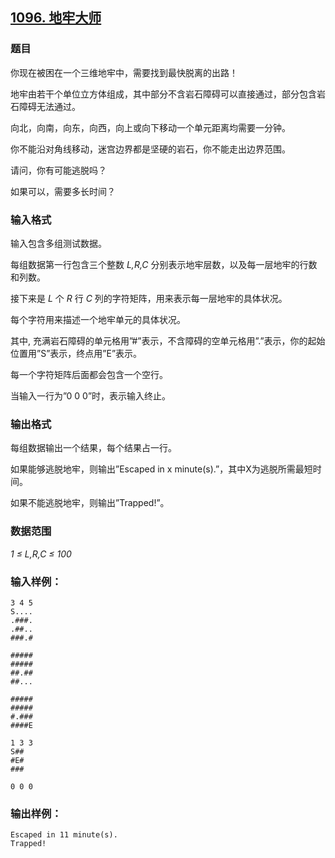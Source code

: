 ## [1096. 地牢大师](https://www.acwing.com/problem/content/1098/)

### 题目

你现在被困在一个三维地牢中，需要找到最快脱离的出路！

地牢由若干个单位立方体组成，其中部分不含岩石障碍可以直接通过，部分包含岩石障碍无法通过。

向北，向南，向东，向西，向上或向下移动一个单元距离均需要一分钟。

你不能沿对角线移动，迷宫边界都是坚硬的岩石，你不能走出边界范围。

请问，你有可能逃脱吗？

如果可以，需要多长时间？

### 输入格式

输入包含多组测试数据。

每组数据第一行包含三个整数 *L,R,C* 分别表示地牢层数，以及每一层地牢的行数和列数。

接下来是 *L* 个 *R* 行 *C* 列的字符矩阵，用来表示每一层地牢的具体状况。

每个字符用来描述一个地牢单元的具体状况。

其中, 充满岩石障碍的单元格用”#”表示，不含障碍的空单元格用”.”表示，你的起始位置用”S”表示，终点用”E”表示。

每一个字符矩阵后面都会包含一个空行。

当输入一行为”0 0 0”时，表示输入终止。

### 输出格式

每组数据输出一个结果，每个结果占一行。

如果能够逃脱地牢，则输出”Escaped in x minute(s).”，其中X为逃脱所需最短时间。

如果不能逃脱地牢，则输出”Trapped!”。

### 数据范围

*1 ≤ L,R,C ≤ 100*

### 输入样例：

```
3 4 5
S....
.###.
.##..
###.#

#####
#####
##.##
##...

#####
#####
#.###
####E

1 3 3
S##
#E#
###

0 0 0
```

### 输出样例：

```
Escaped in 11 minute(s).
Trapped!
```
